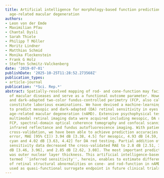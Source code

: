 ```yaml
---
title: Artificial intelligence for morphology-based function prediction in neovascular
  age-related macular degeneration
authors:
- Leon von der Emde
- Maximilian Pfau
- Chantal Dysli
- Sarah Thiele
- Philipp T Möller
- Moritz Lindner
- Matthias Schmid
- Monika Fleckenstein
- Frank G Holz
- Steffen Schmitz-Valckenberg
date: '2019-07-01'
publishDate: '2025-10-25T11:28:52.273568Z'
publication_types:
- article-journal
publication: '*Sci. Rep.*'
abstract: Spatially-resolved mapping of rod- and cone-function may facilitate monitoring
  of macular diseases and serve as a functional outcome parameter. However, mesopic
  and dark-adapted two-color fundus-controlled perimetry (FCP, also called ``microperimetry'')
  constitute laborious examinations. We have devised a machine-learning-based approach
  to predict mesopic and dark-adapted (DA) retinal sensitivity in eyes with neovascular
  age-related macular degeneration (nAMD). Extensive psychophysical testing and volumetric
  multimodal retinal imaging data were acquired including mesopic, DA red and DA cyan
  FCP, spectral-domain optical coherence tomography and confocal scanning laser ophthalmoscopy
  infrared reflectance and fundus autofluorescence imaging. With patient-wise leave-one-out
  cross-validation, we have been able to achieve prediction accuracies of (mean absolute
  error, MAE [95% CI]) 3.94 dB [3.38, 4.5] for mesopic, 4.93 dB [4.59, 5.27] for DA
  cyan and 4.02 dB [3.63, 4.42] for DA red testing. Partial addition of patient-specific
  sensitivity data decreased the cross-validated MAE to 2.8 dB [2.51, 3.09], 3.71
  dB [3.46, 3.96], and 2.85 dB [2.62, 3.08]. The most important predictive feature
  was outer nuclear layer thickness. This artificial intelligence-based analysis strategy,
  termed ``inferred sensitivity'', herein, enables to estimate differential effects
  of retinal structural abnormalities on cone- and rod-function in nAMD, and may be
  used as quasi-functional surrogate endpoint in future clinical trials.
---
```

